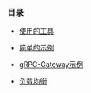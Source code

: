 ### 目录

* [使用的工具](./0-tools-used)

* [简单的示例](./1-simple-example)

* [gRPC-Gateway示例](./2-grpc-gateway)

* [负载均衡](./3-load-balance)
